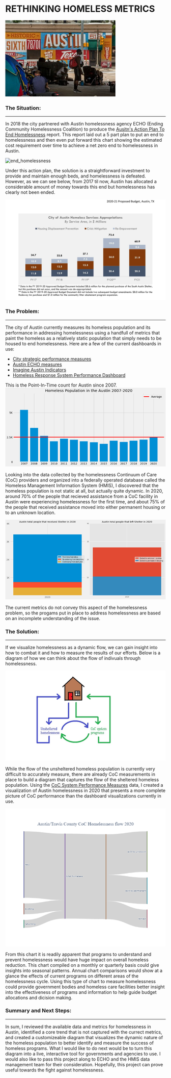 # RETHINKING HOMELESS METRICS

![homeless_pic](/jwj-Homeless-1417.jpg)

### The Situation:
---

In 2018 the city partnered with Austin homelessness agency ECHO (Ending Community Homelessness Coalition) to produce the [Ausitn's Action Plan To End Homelessness](https://1zdndu3n3nla353ymc1h6x58-wpengine.netdna-ssl.com/wp-content/uploads/2019/07/Austin%E2%80%99s-Action-Plan-to-End-Homelessness-%E2%80%93-Working-Document.pdf) report. This report laid out a 5 part plan to put an end to homelessness and then even put forward this chart showing the estimated cost requirement over time to achieve a net zero end to homelessness in Austin.

![end_homelessness](Austin’s-End-Homelessness-graph.jpg)

Under this action plan, the solution is a straightforward investment to provide and maintain enough beds, and homelessness is defeated. However, as we can see below, from 2017 til now, Austin has allocated a considerable amount of money towards this end but homelessness has clearly not been ended. 

![Austin_budget](/2021_h_budget.jpg)

### The Problem:
---

The city of Austin currently measures its homeless population and its performance in addressing homelessness using a handfull of metrics that paint the homeless as a relatively static population that simply needs to be housed to end homelessness. Here are a few of the current dashboards in use:

- [City strategic performance measures](https://data.austintexas.gov/stories/s/Health/iane-nkjw/)
- [Austin ECHO measures](https://www.austinecho.org/about-echo/homelessness-in-austin/)
- [Imagine Austin Indicators](https://data.austintexas.gov/stories/s/Household-Affordability/czit-acu8)
- [Homeless Response System Performance Dashboard](https://www.austinecho.org/wp-content/uploads/2021/10/AustinCoCDashboardPhase3_20211011_update.html#annual-enrollment)

This is the Point-In-Time count for Austin since 2007.
![austin_pit](austin_pit.png)

Looking into the data collected by the homelessness Continuum of Care (CoC) providers and organized into a federally operated database called the Homeless Management Information System (HMIS), I discovered that the homeless population is not static at all, but actually quite dynamic. In 2020, around 70% of the people that recieved assistance from a CoC facility in Austin were experiencing homelessness for the first time, and about 75% of the people that received assistance moved into either permanent housing or to an unknown location. 

![austin_coc](coc_breakdown.png)

The current metrics do not convey this aspect of the homelessness problem, so the progams put in place to address homelessness are based on an incomplete understanding of the issue.

### The Solution:
---

If we visualize homelessness as a dynamic flow, we can gain insight into how to combat it and how to measure the results of our efforts. Below is a diagram of how we can think about the flow of indivuals through homelessness.      

![model](homelessness_diagram.jpg)

While the flow of the unsheltered homeless population is currently very difficult to accurately measure, there are already CoC measurements in place to build a diagram that captures the flow of the sheltered homeless population. Using the [CoC System Performance Measures](https://www.hudexchange.info/resource/5793/national-summary-system-performance-measures-2015-2017/) data, I created a visualization of Austin homelessness in 2020 that presents a more complete picture of CoC performance than the dashboard visualizations currently in use.

![sankey](Austin_homeless_sankey.png)

From this chart it is readily apparent that programs to understand and prevent homelessness would have huge impact on overall homeless reduction. This chart compiled on a monthly or quarterly basis could give insights into seasonal patterns. Annual chart comparisons would show at a glance the effects of current programs on different areas of the homelessness cycle. Using this type of chart to measure homelessness could provide government bodies and homeless care facilities better insight into the effectiveness of programs and information to help guide budget allocations and dicision making. 

### Summary and Next Steps:
---

In sum, I reviewed the available data and metrics for homelessness in Austin, identified a core trend that is not captured with the currect metrics, and created a customizeable diagram that visualizes the dynamic nature of the homeless population to better identify and measure the success of homeless programs. What I would like to do next would be to turn this diagram into a live, interactive tool for governments and agencies to use. I would also like to pass this project along to ECHO and the HMIS data management team for their consideration. Hopefully, this project can prove useful towards the fight against homelessness. 
